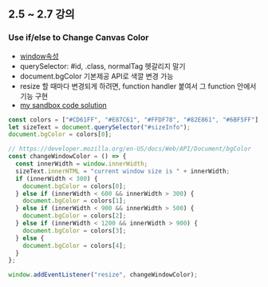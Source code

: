 ## 2.5 ~ 2.7 강의

### Use if/else to Change Canvas Color

- [window속성](https://developer.mozilla.org/en-US/docs/Web/API/Window)
- querySelector: #id, .class, normalTag 헷갈리지 말기
- document.bgColor 기본제공 API로 색깔 변경 가능
- resize 할 때마다 변경되게 하려면, function handler 붙여서 그 function 안에서 기능 구현
- [my sandbox code solution](https://codesandbox.io/s/empty-blueprint-9yfn0)

```js
const colors = ["#CD61FF", "#E87C61", "#FFDF78", "#82E861", "#6BF5FF"]; // adobe colors 에서 팔레트 가져옴.
let sizeText = document.querySelector("#sizeInfo");
document.bgColor = colors[0];

// https://developer.mozilla.org/en-US/docs/Web/API/Document/bgColor
const changeWindowColor = () => {
  const innerWidth = window.innerWidth;
  sizeText.innerHTML = "current window size is " + innerWidth;
  if (innerWidth < 300) {
    document.bgColor = colors[0];
  } else if (innerWidth < 600 && innerWidth > 300) {
    document.bgColor = colors[1];
  } else if (innerWidth < 900 && innerWidth > 500) {
    document.bgColor = colors[2];
  } else if (innerWidth < 1200 && innerWidth > 900) {
    document.bgColor = colors[3];
  } else {
    document.bgColor = colors[4];
  }
};

window.addEventListener("resize", changeWindowColor);
```
